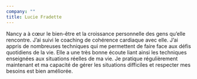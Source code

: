 ```yaml
---
company: ""
title: Lucie Fradette
---
```


Nancy a à cœur le bien-être et la croissance personnelle des gens qu’elle rencontre. J’ai suivi le coaching de cohérence cardiaque avec elle. J’ai appris de nombreuses techniques qui me permettent de faire face aux défis quotidiens de la vie. Elle a une très bonne écoute liant ainsi les techniques enseignées aux situations réelles de ma vie. Je pratique régulièrement maintenant et ma capacité de gérer les situations difficiles et respecter mes besoins est bien améliorée.
